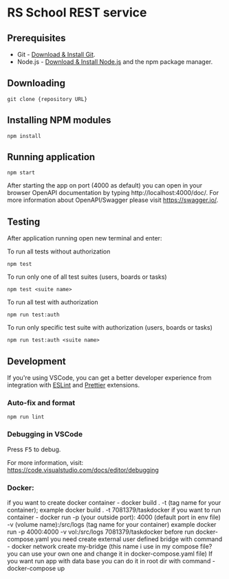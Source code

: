 # RS School REST service

## Prerequisites

- Git - [Download & Install Git](https://git-scm.com/downloads).
- Node.js - [Download & Install Node.js](https://nodejs.org/en/download/) and the npm package manager.

## Downloading

```
git clone {repository URL}
```

## Installing NPM modules

```
npm install
```

## Running application

```
npm start
```

After starting the app on port (4000 as default) you can open
in your browser OpenAPI documentation by typing http://localhost:4000/doc/.
For more information about OpenAPI/Swagger please visit https://swagger.io/.

## Testing

After application running open new terminal and enter:

To run all tests without authorization

```
npm test
```

To run only one of all test suites (users, boards or tasks)

```
npm test <suite name>
```

To run all test with authorization

```
npm run test:auth
```

To run only specific test suite with authorization (users, boards or tasks)

```
npm run test:auth <suite name>
```

## Development

If you're using VSCode, you can get a better developer experience from integration with [ESLint](https://marketplace.visualstudio.com/items?itemName=dbaeumer.vscode-eslint) and [Prettier](https://marketplace.visualstudio.com/items?itemName=esbenp.prettier-vscode) extensions.

### Auto-fix and format

```
npm run lint
```

### Debugging in VSCode

Press <kbd>F5</kbd> to debug.

For more information, visit: https://code.visualstudio.com/docs/editor/debugging

### Docker:
if you want to create docker container - docker build . -t (tag name for your container);
example docker build . -t 7081379/taskdocker
if you want to run container - docker run -p  (your outside port): 4000 (default port in env file) -v (volume name):/src/logs (tag name for your container)
example docker run -p 4000:4000  -v vol:/src/logs 7081379/taskdocker
before run docker-compose.yaml you need create external user defined bridge with command - docker network create my-bridge (this name i use in my compose file? you can use your own one and change it in docker-compose.yaml file)
If you want run app with data base you can do it in root dir with command - docker-compose up 
